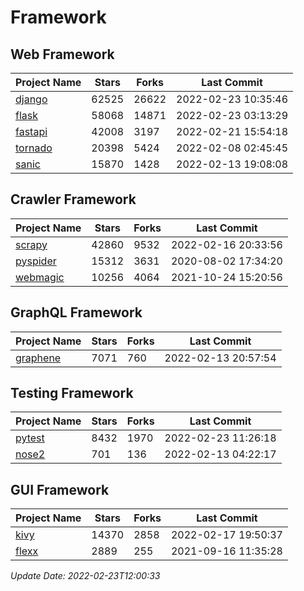 # Framework

## Web Framework
| Project Name | Stars | Forks | Last Commit |
| ------------ | ----- | ----- | ----------- |
| [django](https://github.com/django/django) | 62525 | 26622 | 2022-02-23 10:35:46 |
| [flask](https://github.com/pallets/flask) | 58068 | 14871 | 2022-02-23 03:13:29 |
| [fastapi](https://github.com/tiangolo/fastapi) | 42008 | 3197 | 2022-02-21 15:54:18 |
| [tornado](https://github.com/tornadoweb/tornado) | 20398 | 5424 | 2022-02-08 02:45:45 |
| [sanic](https://github.com/sanic-org/sanic) | 15870 | 1428 | 2022-02-13 19:08:08 |

## Crawler Framework
| Project Name | Stars | Forks | Last Commit |
| ------------ | ----- | ----- | ----------- |
| [scrapy](https://github.com/scrapy/scrapy) | 42860 | 9532 | 2022-02-16 20:33:56 |
| [pyspider](https://github.com/binux/pyspider) | 15312 | 3631 | 2020-08-02 17:34:20 |
| [webmagic](https://github.com/code4craft/webmagic) | 10256 | 4064 | 2021-10-24 15:20:56 |

## GraphQL Framework
| Project Name | Stars | Forks | Last Commit |
| ------------ | ----- | ----- | ----------- |
| [graphene](https://github.com/graphql-python/graphene) | 7071 | 760 | 2022-02-13 20:57:54 |

## Testing Framework
| Project Name | Stars | Forks | Last Commit |
| ------------ | ----- | ----- | ----------- |
| [pytest](https://github.com/pytest-dev/pytest) | 8432 | 1970 | 2022-02-23 11:26:18 |
| [nose2](https://github.com/nose-devs/nose2) | 701 | 136 | 2022-02-13 04:22:17 |

## GUI Framework
| Project Name | Stars | Forks | Last Commit |
| ------------ | ----- | ----- | ----------- |
| [kivy](https://github.com/kivy/kivy) | 14370 | 2858 | 2022-02-17 19:50:37 |
| [flexx](https://github.com/flexxui/flexx) | 2889 | 255 | 2021-09-16 11:35:28 |

*Update Date: 2022-02-23T12:00:33*